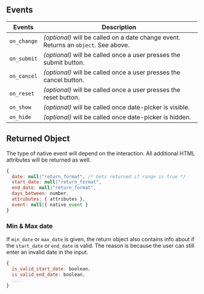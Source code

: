 ## Events

| Events      | Description                                                                         |
| ----------- | ----------------------------------------------------------------------------------- |
| `on_change` | _(optional)_ will be called on a date change event. Returns an `object`. See above. |
| `on_submit` | _(optional)_ will be called once a user presses the submit button.                  |
| `on_cancel` | _(optional)_ will be called once a user presses the cancel button.                  |
| `on_reset`  | _(optional)_ will be called once a user presses the reset button.                   |
| `on_show`   | _(optional)_ will be called once date-picker is visible.                            |
| `on_hide`   | _(optional)_ will be called once date-picker is hidden.                             |

## Returned Object

The type of native event will depend on the interaction.
All additional HTML attributes will be returned as well.

```js
{
  date: null|"return_format", /* Gets returned if range is true */
  start_date: null|"return_format",
  end_date: null|"return_format",
  days_between: number,
  attributes: { attributes },
  event: null|{ native event }
}
```

### Min & Max date

If `min_date` or `max_date` is given, the return object also contains info about if the `start_date` or `end_date` is valid. The reason is because the user can still enter an invalid date in the input.

```js
{
  is_valid_start_date: boolean,
  is_valid_end_date: boolean,
  ...
}
```
